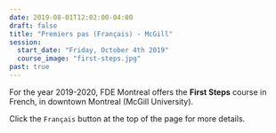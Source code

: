 ```yaml
---
date: 2019-08-01T12:02:00-04:00
draft: false
title: "Premiers pas (Français) - McGill"
session:
  start_date: "Friday, October 4th 2019"
  course_image: "first-steps.jpg"
past: true
---
```


For the year 2019-2020, FDE Montreal offers the **First Steps** course in French, in downtown Montreal (McGill University).

Click the `Français` button at the top of the page for more details.
